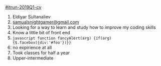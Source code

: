 [#itrun-2019Q1-cv](https://github.com/TonyMalus/itrun-2019Q1-cv)
1. Eldiyar Sultanaliev
2. samualsnightgamer@gmail.com
3. Looking for a way to learn and study how to improve my coding skills
4. Know a little bit of front end
5. ```javascript function fancyAlert(arg) {if(arg) {$.facebox({div:'#foo'})}}```
6. no expirience at all
7. Took classes for half a year
8. Upper-intermediate 
